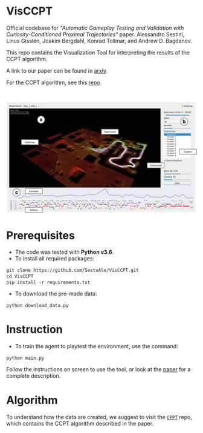 # VisCCPT
Official codebase for *"Automatic Gameplay Testing and Validation with Curiosity-Conditioned Proximal Trajectories"* paper.
Alessandro Sestini, Linus Gisslén, Joakim Bergdahl, Konrad Tollmar, and Andrew D. Bagdanov.

This repo contains the Visualization Tool for interpreting the results of the CCPT algorithm.

A link to our paper can be found in [arxiv](https://arxiv.org/pdf/2202.10057).

For the CCPT algorithm, see this [repo](https://github.com/SestoAle/CCPT).

<br/>
<p align="center">
    <img src="imgs/overview.png" width="800">
</p>

# Prerequisites
* The code was tested with **Python v3.6**.
* To install all required packages:
```
git clone https://github.com/SestoAle/VisCCPT.git
cd VisCCPT
pip install -r requirements.txt
```
* To download the pre-made data:
```
python download_data.py
```
# Instruction
* To train the agent to playtest the environment, use the command:
```
python main.py
```
Follow the instructions on screen to use the tool, or look at the [paper](https://arxiv.org/pdf/2202.10057) for a complete 
description.

# Algorithm
To understand how the data are created, we suggest to visit the [```CPPT```](https://github.com/SestoAle/CCPT) repo, 
which contains the CCPT algorithm described  in the paper. 